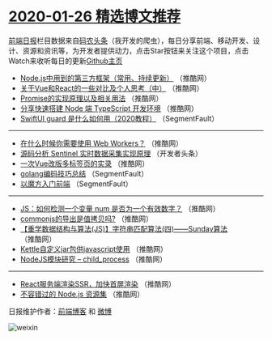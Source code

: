 # [2020-01-26 精选博文推荐](https://toutiao.qdkfweb.cn/date/2020/01/26)

[前端日报](https://qdkfweb.cn/c/news)栏目数据来自[码农头条](https://toutiao.qdkfweb.cn/)（我开发的爬虫），每日分享前端、移动开发、设计、资源和资讯等，为开发者提供动力，点击Star按钮来关注这个项目，点击Watch来收听每日的更新[Github主页](https://github.com/kujian/frontendDaily)
* [Node.js中用到的第三方框架（常用、持续更新）](https://toutiao.qdkfweb.cn/136524.html) （推酷网）
* [关于Vue和React的一些对比及个人思考（中）](https://toutiao.qdkfweb.cn/136528.html) （推酷网）
* [Promise的实现原理以及相关用法](https://toutiao.qdkfweb.cn/136530.html) （推酷网）
* [分享快速搭建 Node 端 TypeScript 开发环境](https://toutiao.qdkfweb.cn/136527.html) （推酷网）
* [SwiftUI guard 是什么如何用（2020教程）](https://toutiao.qdkfweb.cn/136455.html) （SegmentFault）

***
* [在什么时候你需要使用 Web Workers？](https://toutiao.qdkfweb.cn/136526.html) （推酷网）
* [源码分析 Sentinel 实时数据采集实现原理](https://toutiao.qdkfweb.cn/136546.html) （开发者头条）
* [一次Vue改版多标签页的实录](https://toutiao.qdkfweb.cn/136525.html) （推酷网）
* [golang编码技巧总结](https://toutiao.qdkfweb.cn/136456.html) （SegmentFault）
* [以魔方入门前端](https://toutiao.qdkfweb.cn/136454.html) （SegmentFault）

***
* [JS：如何检测一个变量 num 是否为一个有效数字？](https://toutiao.qdkfweb.cn/136523.html) （推酷网）
* [commonjs的导出是值拷贝吗?](https://toutiao.qdkfweb.cn/136522.html) （推酷网）
* [【重学数据结构与算法(JS)】字符串匹配算法(四)——Sunday算法](https://toutiao.qdkfweb.cn/136521.html) （推酷网）
* [Kettle自定义jar包供javascript使用](https://toutiao.qdkfweb.cn/136520.html) （推酷网）
* [NodeJS模块研究 &#8211; child_process](https://toutiao.qdkfweb.cn/136519.html) （推酷网）

***
* [React服务端渲染SSR，加快首屏渲染](https://toutiao.qdkfweb.cn/136529.html) （推酷网）
* [不容错过的 Node.js 资源集](https://toutiao.qdkfweb.cn/136518.html) （推酷网）

日报维护作者：[前端博客](https://qdkfweb.cn/) 和 [微博](https://qdkfweb.cn/go/weibo)

![weixin](https://user-images.githubusercontent.com/3055447/38468989-651132ac-3b80-11e8-8e6b-15122322a9d7.png)